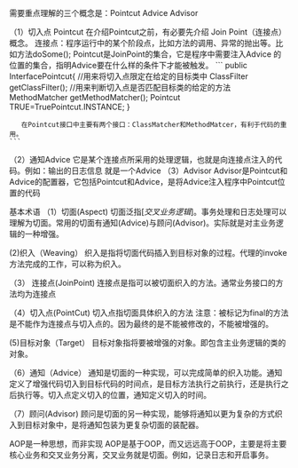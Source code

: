 需要重点理解的三个概念是：Pointcut    Advice   Advisor

（1）切入点  Pointcut
    在介绍Pointcut之前，有必要先介绍  Join  Point（连接点）概念。
    连接点：程序运行中的某个阶段点，比如方法的调用、异常的抛出等。比如方法doSome();
    Pointcut是JoinPoint的集合，它是程序中需要注入Advice 的位置的集合，指明Advice要在什么样的条件下才能被触发。
    ``` 
        public InterfacePointcut{
            //用来将切入点限定在给定的目标类中
            ClassFilter   getClassFilter();
            //用来判断切入点是否匹配目标类的给定的方法
            MethodMatcher  getMethodMatcher();
            Pointcut   TRUE=TruePointcut.INSTANCE;
       }
       
       在Pointcut接口中主要有两个接口：ClassMatcher和MethodMatcer，有利于代码的重用。
    ```    
（2）通知Advice
    它是某个连接点所采用的处理逻辑，也就是向连接点注入的代码。例如：输出的日志信息   就是一个Advice
（3）Advisor
    Advisor是Pointcut和Advice的配置器，它包括Pointcut和Advice，是将Advice注入程序中Pointcut位置的代码
    
    
    
基本术语
（1）切面(Aspect)
切面泛指[*交叉业务逻辑*]。事务处理和日志处理可以理解为切面。常用的切面有通知(Advice)与顾问(Advisor)。实际就是对主业务逻辑的一种增强。

(2)织入（Weaving）
织入是指将切面代码插入到目标对象的过程。代理的invoke方法完成的工作，可以称为织入。

（3） 连接点(JoinPoint) 
连接点是指可以被切面织入的方法。通常业务接口的方法均为连接点

（4）切入点(PointCut)
切入点指切面具体织入的方法
注意：被标记为final的方法是不能作为连接点与切入点的。因为最终的是不能被修改的，不能被增强的。

(5)目标对象（Target）
目标对象指将要被增强的对象。即包含主业务逻辑的类的对象。

（6）通知（Advice） 
通知是切面的一种实现，可以完成简单的织入功能。通知定义了增强代码切入到目标代码的时间点，是目标方法执行之前执行，还是执行之后执行等。切入点定义切入的位置，通知定义切入的时间。

（7）顾问(Advisor)
顾问是切面的另一种实现，能够将通知以更为复杂的方式织入到目标对象中，是将通知包装为更复杂切面的装配器。

AOP是一种思想，而非实现
AOP是基于OOP，而又远远高于OOP，主要是将主要核心业务和交叉业务分离，交叉业务就是切面。例如，记录日志和开启事务。